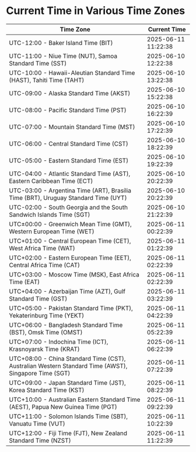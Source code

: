 # Current Time in Various Time Zones

| Time Zone | Current Time |
|-----------|--------------|
| UTC-12:00 - Baker Island Time (BIT) | 2025-06-11 11:22:38 |
| UTC-11:00 - Niue Time (NUT), Samoa Standard Time (SST) | 2025-06-10 12:22:38 |
| UTC-10:00 - Hawaii-Aleutian Standard Time (HAST), Tahiti Time (TAHT) | 2025-06-10 13:22:38 |
| UTC-09:00 - Alaska Standard Time (AKST) | 2025-06-10 15:22:38 |
| UTC-08:00 - Pacific Standard Time (PST) | 2025-06-10 16:22:39 |
| UTC-07:00 - Mountain Standard Time (MST) | 2025-06-10 17:22:39 |
| UTC-06:00 - Central Standard Time (CST) | 2025-06-10 18:22:39 |
| UTC-05:00 - Eastern Standard Time (EST) | 2025-06-10 19:22:39 |
| UTC-04:00 - Atlantic Standard Time (AST), Eastern Caribbean Time (ECT) | 2025-06-10 20:22:39 |
| UTC-03:00 - Argentina Time (ART), Brasília Time (BRT), Uruguay Standard Time (UYT) | 2025-06-10 20:22:39 |
| UTC-02:00 - South Georgia and the South Sandwich Islands Time (SGT) | 2025-06-10 21:22:39 |
| UTC±00:00 - Greenwich Mean Time (GMT), Western European Time (WET) | 2025-06-11 00:22:39 |
| UTC+01:00 - Central European Time (CET), West Africa Time (WAT) | 2025-06-11 01:22:39 |
| UTC+02:00 - Eastern European Time (EET), Central Africa Time (CAT) | 2025-06-11 02:22:39 |
| UTC+03:00 - Moscow Time (MSK), East Africa Time (EAT) | 2025-06-11 02:22:39 |
| UTC+04:00 - Azerbaijan Time (AZT), Gulf Standard Time (GST) | 2025-06-11 03:22:39 |
| UTC+05:00 - Pakistan Standard Time (PKT), Yekaterinburg Time (YEKT) | 2025-06-11 04:22:39 |
| UTC+06:00 - Bangladesh Standard Time (BST), Omsk Time (OMST) | 2025-06-11 05:22:39 |
| UTC+07:00 - Indochina Time (ICT), Krasnoyarsk Time (KRAT) | 2025-06-11 06:22:39 |
| UTC+08:00 - China Standard Time (CST), Australian Western Standard Time (AWST), Singapore Time (SGT) | 2025-06-11 07:22:39 |
| UTC+09:00 - Japan Standard Time (JST), Korea Standard Time (KST) | 2025-06-11 08:22:39 |
| UTC+10:00 - Australian Eastern Standard Time (AEST), Papua New Guinea Time (PGT) | 2025-06-11 09:22:39 |
| UTC+11:00 - Solomon Islands Time (SBT), Vanuatu Time (VUT) | 2025-06-11 10:22:39 |
| UTC+12:00 - Fiji Time (FJT), New Zealand Standard Time (NZST) | 2025-06-11 11:22:39 |
